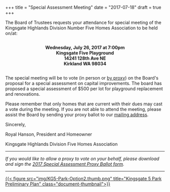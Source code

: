 +++
title = "Special Assessment Meeting"
date = "2017-07-18"
draft = true
+++

The Board of Trustees requests your attendance for special meeting of the Kingsgate Highlands Division Number Five Homes Association to be held on/at:
 
<div style="text-align: center; font-weight: bold; margin-top: 2em; margin-bottom: 2em;">
    Wednesday, July 26, 2017 at 7:00pm<br />
    Kingsgate Five Playground<br />
    14241 128th Ave NE<br />
    Kirkland WA 98034<br />
</div>

The special meeting will be to vote (in person or [by proxy](/pdf/2017-KG5-Special-Assessment-Proxy.pdf)) on the Board's proposal for a special assessment on capital improvements. The board has proposed a special assessment of $500 per lot for playground replacement and renovations.
 
Please remember that only homes that are current with their dues may cast a vote during the meeting. If you are not able to attend the meeting, please assist the Board by sending your proxy ballot to our [mailing address](/contact/).
 
Sincerely,
 
Royal Hanson, President and Homeowner

Kingsgate Highlands Division Five Homes Association

<hr />

*If you would like to allow a proxy to vote on your behalf, please download and sign the [2017 Special Assessment Proxy Ballot form](/pdf/2017-KG5-Special-Assessment-Proxy.pdf).*

<hr />

[{{< figure src="img/KG5-Park-Option2.thumb.png" title="Kingsgate 5 Park Preliminary Plan" class="document-thumbnail">}}](../pdf/KG5-Park-Option2.pdf)

